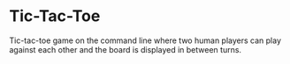 # Tic-Tac-Toe
Tic-tac-toe game on the command line where two human players can play against each other and the board is displayed in between turns.
